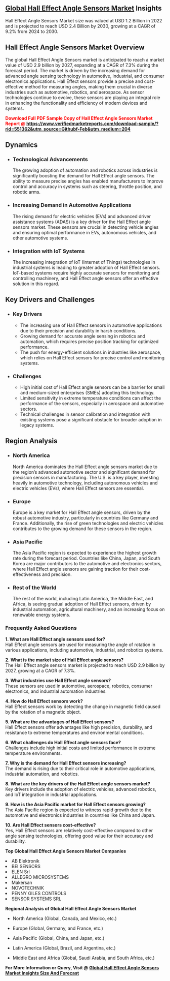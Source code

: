 <h2><a href="https://www.verifiedmarketreports.com/download-sample/?rid=551362&amp;utm_source=Githubf&amp;utm_medium=204" target="_blank">Global Hall Effect Angle Sensors Market</a> Insights</h2><p>Hall Effect Angle Sensors Market size was valued at USD 1.2 Billion in 2022 and is projected to reach USD 2.4 Billion by 2030, growing at a CAGR of 9.2% from 2024 to 2030.</p><p> <h2>Hall Effect Angle Sensors Market Overview</h2> <p>The global Hall Effect Angle Sensors market is anticipated to reach a market value of USD 2.9 billion by 2027, expanding at a CAGR of 7.3% during the forecast period. The market is driven by the increasing demand for advanced angle sensing technology in automotive, industrial, and consumer electronics applications. Hall Effect sensors provide a precise and cost-effective method for measuring angles, making them crucial in diverse industries such as automotive, robotics, and aerospace. As sensor technologies continue to evolve, these sensors are playing an integral role in enhancing the functionality and efficiency of modern devices and systems.</p> <p><strong><p><span class=""><span style="color: #ff0000;"><strong>Download Full PDF Sample Copy of Hall Effect Angle Sensors Market Report</strong> @ </span><a href="https://www.verifiedmarketreports.com/download-sample/?rid=551362&amp;utm_source=Githubf-Feb&amp;utm_medium=204" target="_blank">https://www.verifiedmarketreports.com/download-sample/?rid=551362&amp;utm_source=Githubf-Feb&amp;utm_medium=204</a></span></p></strong></p> <h2>Dynamics</h2> <ul> <li><h3>Technological Advancements</h3> The growing adoption of automation and robotics across industries is significantly boosting the demand for Hall Effect angle sensors. The ability to measure precise angles has enabled manufacturers to improve control and accuracy in systems such as steering, throttle position, and robotic arms.</li> <li><h3>Increasing Demand in Automotive Applications</h3> The rising demand for electric vehicles (EVs) and advanced driver assistance systems (ADAS) is a key driver for the Hall Effect angle sensors market. These sensors are crucial in detecting vehicle angles and ensuring optimal performance in EVs, autonomous vehicles, and other automotive systems.</li> <li><h3>Integration with IoT Systems</h3> The increasing integration of IoT (Internet of Things) technologies in industrial systems is leading to greater adoption of Hall Effect sensors. IoT-based systems require highly accurate sensors for monitoring and controlling machinery, and Hall Effect angle sensors offer an effective solution in this regard.</li> </ul> <h2>Key Drivers and Challenges</h2> <ul> <li><h3>Key Drivers</h3> <ul> <li>The increasing use of Hall Effect sensors in automotive applications due to their precision and durability in harsh conditions.</li> <li>Growing demand for accurate angle sensing in robotics and automation, which requires precise position tracking for optimized performance.</li> <li>The push for energy-efficient solutions in industries like aerospace, which relies on Hall Effect sensors for precise control and monitoring systems.</li> </ul> </li> <li><h3>Challenges</h3> <ul> <li>High initial cost of Hall Effect angle sensors can be a barrier for small and medium-sized enterprises (SMEs) adopting this technology.</li> <li>Limited sensitivity in extreme temperature conditions can affect the performance of the sensors, especially in aerospace and automotive sectors.</li> <li>Technical challenges in sensor calibration and integration with existing systems pose a significant obstacle for broader adoption in legacy systems.</li> </ul> </li> </ul> <h2>Region Analysis</h2> <ul> <li><h3>North America</h3> North America dominates the Hall Effect angle sensors market due to the region’s advanced automotive sector and significant demand for precision sensors in manufacturing. The U.S. is a key player, investing heavily in automotive technology, including autonomous vehicles and electric vehicles (EVs), where Hall Effect sensors are essential.</li> <li><h3>Europe</h3> Europe is a key market for Hall Effect angle sensors, driven by the robust automotive industry, particularly in countries like Germany and France. Additionally, the rise of green technologies and electric vehicles contributes to the growing demand for these sensors in the region.</li> <li><h3>Asia Pacific</h3> The Asia Pacific region is expected to experience the highest growth rate during the forecast period. Countries like China, Japan, and South Korea are major contributors to the automotive and electronics sectors, where Hall Effect angle sensors are gaining traction for their cost-effectiveness and precision.</li> <li><h3>Rest of the World</h3> The rest of the world, including Latin America, the Middle East, and Africa, is seeing gradual adoption of Hall Effect sensors, driven by industrial automation, agricultural machinery, and an increasing focus on renewable energy systems.</li> </ul> <h3>Frequently Asked Questions</h3> <p><strong>1. What are Hall Effect angle sensors used for?</strong><br> Hall Effect angle sensors are used for measuring the angle of rotation in various applications, including automotive, industrial, and robotics systems.</p> <p><strong>2. What is the market size of Hall Effect angle sensors?</strong><br> The Hall Effect angle sensors market is projected to reach USD 2.9 billion by 2027, growing at a CAGR of 7.3%.</p> <p><strong>3. What industries use Hall Effect angle sensors?</strong><br> These sensors are used in automotive, aerospace, robotics, consumer electronics, and industrial automation industries.</p> <p><strong>4. How do Hall Effect sensors work?</strong><br> Hall Effect sensors work by detecting the change in magnetic field caused by the rotation of a magnetic object.</p> <p><strong>5. What are the advantages of Hall Effect sensors?</strong><br> Hall Effect sensors offer advantages like high precision, durability, and resistance to extreme temperatures and environmental conditions.</p> <p><strong>6. What challenges do Hall Effect angle sensors face?</strong><br> Challenges include high initial costs and limited performance in extreme temperature environments.</p> <p><strong>7. Why is the demand for Hall Effect sensors increasing?</strong><br> The demand is rising due to their critical role in automotive applications, industrial automation, and robotics.</p> <p><strong>8. What are the key drivers of the Hall Effect angle sensors market?</strong><br> Key drivers include the adoption of electric vehicles, advanced robotics, and IoT integration in industrial applications.</p> <p><strong>9. How is the Asia Pacific market for Hall Effect sensors growing?</strong><br> The Asia Pacific region is expected to witness rapid growth due to the automotive and electronics industries in countries like China and Japan.</p> <p><strong>10. Are Hall Effect sensors cost-effective?</strong><br> Yes, Hall Effect sensors are relatively cost-effective compared to other angle sensing technologies, offering good value for their accuracy and durability.</p> </p><p><strong>Top Global Hall Effect Angle Sensors Market Companies</strong></p><div data-test-id=""><p><li>AB Elektronik</li><li> BEI SENSORS</li><li> ELEN Srl</li><li> ALLEGRO MICROSYSTEMS</li><li> Makersan</li><li> NOVOTECHNIK</li><li> PENNY GILES CONTROLS</li><li> SENSOR SYSTEMS SRL</li></p><div><strong>Regional Analysis of&nbsp;Global Hall Effect Angle Sensors Market</strong></div><ul><li dir="ltr"><p dir="ltr">North America&nbsp;(Global, Canada, and Mexico, etc.)</p></li><li dir="ltr"><p dir="ltr">Europe (Global, Germany, and France, etc.)</p></li><li dir="ltr"><p dir="ltr">Asia Pacific&nbsp;(Global, China, and Japan, etc.)</p></li><li dir="ltr"><p dir="ltr">Latin America&nbsp;(Global, Brazil, and Argentina, etc.)</p></li><li dir="ltr">Middle East and Africa&nbsp;(Global, Saudi Arabia, and South Africa, etc.)</li></ul><p><strong>For More Information or Query, Visit @&nbsp;</strong><strong><a href="https://www.verifiedmarketreports.com/product/hall-effect-angle-sensors-market-size-and-forecast/?utm_source=Githubf&amp;utm_medium=204" target="_blank">Global Hall Effect Angle Sensors Market Insights Size And Forecast</a></strong></p></div>
